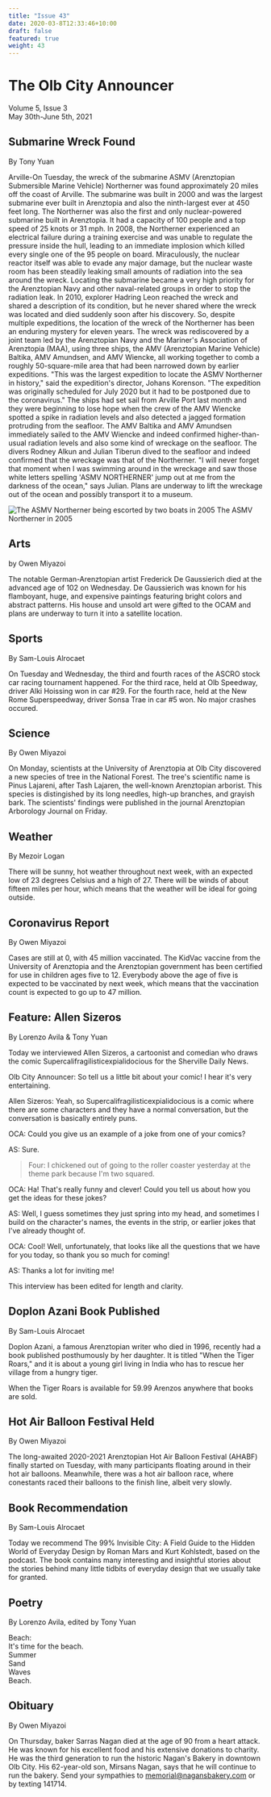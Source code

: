 ```yaml
---
title: "Issue 43"
date: 2020-03-8T12:33:46+10:00
draft: false
featured: true
weight: 43
---
```


# The Olb City Announcer    
Volume 5, Issue 3   
May 30th-June 5th, 2021    

## Submarine Wreck Found
By Tony Yuan

Arville-On Tuesday, the wreck of the submarine ASMV (Arenztopian Submersible Marine Vehicle) Northerner was found approximately 20 miles off the coast of Arville. The submarine was built in 2000 and was the largest submarine ever built in Arenztopia and also the ninth-largest ever at 450 feet long. The Northerner was also the first and only nuclear-powered submarine built in Arenztopia. It had a capacity of 100 people and a top speed of 25 knots or 31 mph. In 2008, the Northerner experienced an electrical failure during a training exercise and was unable to regulate the pressure inside the hull, leading to an immediate implosion which killed every single one of the 95 people on board. Miraculously, the nuclear reactor itself was able to evade any major damage, but the nuclear waste room has been steadily leaking small amounts of radiation into the sea around the wreck. Locating the submarine became a very high priority for the Arenztopian Navy and other naval-related groups in order to stop the radiation leak. In 2010, explorer Hadring Leon reached the wreck and shared a description of its condition, but he never shared where the wreck was located and died suddenly soon after his discovery. So, despite multiple expeditions, the location of the wreck of the Northerner has been an enduring mystery for eleven years. The wreck was rediscovered by a joint team led by the Arenztopian Navy and the Mariner's Association of Arenztopia (MAA), using three ships, the AMV (Arenztopian Marine Vehicle) Baltika, AMV Amundsen, and AMV Wiencke, all working together to comb a roughly 50-square-mile area that had been narrowed down by earlier expeditions. "This was the largest expedition to locate the ASMV Northerner in history," said the expedition's director, Johans Korenson. "The expedition was originally scheduled for July 2020 but it had to be postponed due to the coronavirus." The ships had set sail from Arville Port last month and they were beginning to lose hope when the crew of the AMV Wiencke spotted a spike in radiation levels and also detected a jagged formation protruding from the seafloor. The AMV Baltika and AMV Amundsen immediately sailed to the AMV Wiencke and indeed confirmed higher-than-usual radiation levels and also some kind of wreckage on the seafloor. The divers Rodney Alkun and Julian Tiberun dived to the seafloor and indeed confirmed that the wreckage was that of the Northerner. "I will never forget that moment when I was swimming around in the wreckage and saw those white letters spelling 'ASMV NORTHERNER' jump out at me from the darkness of the ocean," says Julian. Plans are underway to lift the wreckage out of the ocean and possibly transport it to a museum.

![The ASMV Northerner being escorted by two boats in 2005](https://docs.google.com/drawings/d/e/2PACX-1vQWrRkGt1ujWzYY9dhdNNXLbFZMs-zEOxy1KG0S8gOB6lXE2ikZzfM3OJndCAq-kHboRwrTfIJQz3-n/pub?w=1389&h=426)
The ASMV Northerner in 2005

## Arts
by Owen Miyazoi

The notable German-Arenztopian artist Frederick De Gaussierich died at the advanced age of 102 on Wednesday. De Gaussierich was known for his flamboyant, huge, and expensive paintings featuring bright colors and abstract patterns. His house and unsold art were gifted to the OCAM and plans are underway to turn it into a satellite location.

## Sports
By Sam-Louis Alrocaet

On Tuesday and Wednesday, the third and fourth races of the ASCRO stock car racing tournament happened. For the third race, held at Olb Speedway, driver Alki Hoissing won in car #29. For the fourth race, held at the New Rome Superspeedway, driver Sonsa Trae in car #5 won. No major crashes occured.

## Science
By Owen Miyazoi

On Monday, scientists at the University of Arenztopia at Olb City discovered a new species of tree in the National Forest. The tree's scientific name is Pinus Lajareni, after Tash Lajaren, the well-known Arenztopian arborist. This species is distingished by its long needles, high-up branches, and grayish bark. The scientists' findings were published in the journal Arenztopian Arborology Journal on Friday.

## Weather
By Mezoir Logan

There will be sunny, hot weather throughout next week, with an expected low of 23 degrees Celsius and a high of 27. There will be winds of about fifteen miles per hour, which means that the weather will be ideal for going outside.

## Coronavirus Report
By Owen Miyazoi    

Cases are still at 0, with 45 million vaccinated. The KidVac vaccine from the University of Arenztopia and the Arenztopian government has been certified for use in children ages five to 12. Everybody above the age of five is expected to be vaccinated by next week, which means that the vaccination count is expected to go up to 47 million.

## Feature: Allen Sizeros
By Lorenzo Avila & Tony Yuan

Today we interviewed Allen Sizeros, a cartoonist and comedian who draws the comic Supercalifragilisticexpialidocious for the Sherville Daily News.

Olb City Announcer: So tell us a little bit about your comic! I hear it's very entertaining.

Allen Sizeros: Yeah, so Supercalifragilisticexpialidocious is a comic where there are some characters and they have a normal conversation, but the conversation is basically entirely puns.

OCA: Could you give us an example of a joke from one of your comics?

AS: Sure.

> Four: I chickened out of going to the roller coaster yesterday at the theme park because I'm two squared.

OCA: Ha! That's really funny and clever! Could you tell us about how you get the ideas for these jokes?

AS: Well, I guess sometimes they just spring into my head, and sometimes I build on the character's names, the events in the strip, or earlier jokes that I've already thought of.

OCA: Cool! Well, unfortunately, that looks like all the questions that we have for you today, so thank you so much for coming!

AS: Thanks a lot for inviting me!

This interview has been edited for length and clarity.

## Doplon Azani Book Published
By Sam-Louis Alrocaet

Doplon Azani, a famous Arenztopian writer who died in 1996, recently had a book published posthumously by her daughter. It is titled "When the Tiger Roars," and it is about a young girl living in India who has to rescue her village from a hungry tiger.

When the Tiger Roars is available for 59.99 Arenzos anywhere that books are sold.

## Hot Air Balloon Festival Held
By Owen Miyazoi

The long-awaited 2020-2021 Arenztopian Hot Air Balloon Festival (AHABF) finally started on Tuesday, with many participants floating around in their hot air balloons. Meanwhile, there was a hot air balloon race, where conestants raced their balloons to the finish line, albeit very slowly.

## Book Recommendation
By Sam-Louis Alrocaet

Today we recommend The 99% Invisible City: A Field Guide to the Hidden World of Everyday Design by Roman Mars and Kurt Kohlstedt, based on the podcast. The book contains many interesting and insightful stories about the stories behind many little tidbits of everyday design that we usually take for granted.

## Poetry
By Lorenzo Avila, edited by Tony Yuan

Beach:    
It's time for the beach.    
Summer    
Sand    
Waves    
Beach.    

## Obituary
By Owen Miyazoi

On Thursday, baker Sarras Nagan died at the age of 90 from a heart attack. He was known for his excellent food and his extensive donations to charity. He was the third generation to run the historic Nagan's Bakery in downtown Olb City. His 62-year-old son, Mirsans Nagan, says that he will continue to run the bakery. Send your sympathies to memorial@nagansbakery.com or by texting 141714.
